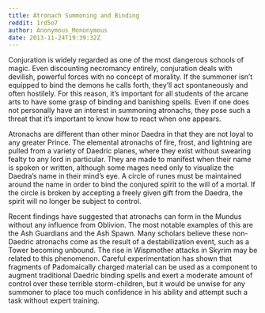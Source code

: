 ```yaml
---
title: Atronach Summoning and Binding
reddit: 1rd5o7
author: Anonymous_Mononymous
date: 2013-11-24T19:39:32Z
---
```


Conjuration is widely regarded as one of the most dangerous schools of magic.
Even discounting necromancy entirely, conjuration deals with devilish, powerful
forces with no concept of morality. If the summoner isn’t equipped to bind the
demons he calls forth, they’ll act spontaneously and often hostilely. For this
reason, it’s important for all students of the arcane arts to have some grasp of
binding and banishing spells. Even if one does not personally have an interest
in summoning atronachs, they pose such a threat that it’s important to know how
to react when one appears.

Atronachs are different than other minor Daedra in that they are not loyal to
any greater Prince. The elemental atronachs of fire, frost, and lightning are
pulled from a variety of Daedric planes, where they exist without swearing
fealty to any lord in particular. They are made to manifest when their name is
spoken or written, although some mages need only to visualize the Daedra’s name
in their mind’s eye. A circle of runes must be maintained around the name in
order to bind the conjured spirit to the will of a mortal. If the circle is
broken by accepting a freely given gift from the Daedra, the spirit will no
longer be subject to control.

Recent findings have suggested that atronachs can form in the Mundus without any
influence from Oblivion. The most notable examples of this are the Ash Guardians
and the Ash Spawn. Many scholars believe these non-Daedric atronachs come as the
result of a destabilization event, such as a Tower becoming unbound. The rise in
Wispmother attacks in Skyrim may be related to this phenomenon. Careful
experimentation has shown that fragments of Padomaically charged material can be
used as a component to augment traditional Daedric binding spells and exert a
moderate amount of control over these terrible storm-children, but it would be
unwise for any summoner to place too much confidence in his ability and attempt
such a task without expert training.
